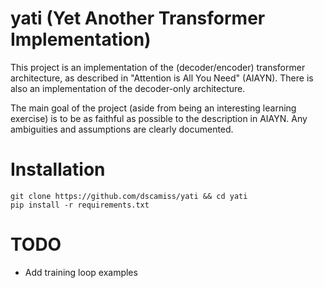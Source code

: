 # yati (Yet Another Transformer Implementation)

This project is an implementation of the (decoder/encoder) transformer
architecture, as described in "Attention is All You Need" (AIAYN).
There is also an implementation of the decoder-only architecture.

The main goal of the project (aside from being an interesting learning
exercise) is to be as faithful as possible to the description in AIAYN.
Any ambiguities and assumptions are clearly documented.

# Installation
```shell
git clone https://github.com/dscamiss/yati && cd yati
pip install -r requirements.txt
```

# TODO
- Add training loop examples
